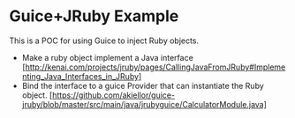 Guice+JRuby Example
===================

This is a POC for using Guice to inject Ruby objects.

* Make a ruby object implement a Java interface [http://kenai.com/projects/jruby/pages/CallingJavaFromJRuby#Implementing_Java_Interfaces_in_JRuby]
* Bind the interface to a guice Provider that can instantiate the Ruby object. [https://github.com/akiellor/guice-jruby/blob/master/src/main/java/jrubyguice/CalculatorModule.java]
